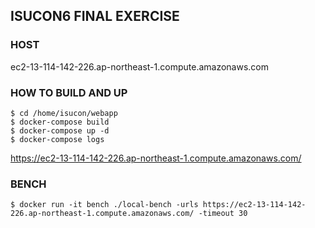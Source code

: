 ## ISUCON6 FINAL EXERCISE

### HOST

ec2-13-114-142-226.ap-northeast-1.compute.amazonaws.com

### HOW TO BUILD AND UP

```
$ cd /home/isucon/webapp
$ docker-compose build
$ docker-compose up -d
$ docker-compose logs
```

https://ec2-13-114-142-226.ap-northeast-1.compute.amazonaws.com/


### BENCH

```
$ docker run -it bench ./local-bench -urls https://ec2-13-114-142-226.ap-northeast-1.compute.amazonaws.com/ -timeout 30
```
